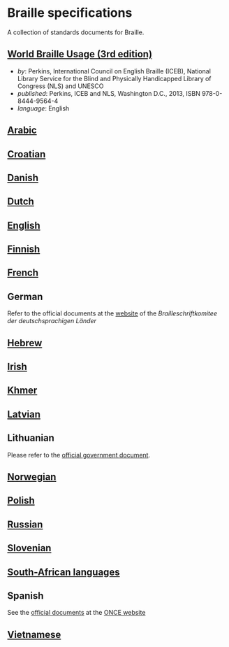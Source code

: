 # Braille specifications

A collection of standards documents for Braille.

## [World Braille Usage (3rd edition)](world-braille-usage-third-edition.pdf)

- _by_: Perkins, International Council on English Braille (ICEB),
  National Library Service for the Blind and Physically Handicapped
  Library of Congress (NLS) and UNESCO
- _published_: Perkins, ICEB and NLS, Washington D.C., 2013, ISBN 978-0-8444-9564-4
- _language_: English

## [Arabic](arabic/README.md)

## [Croatian](croatian/README.md)

## [Danish](danish/README.md)

## [Dutch](dutch/README.md)

## [English](english/README.md)

## [Finnish](finnish/README.md)

## [French](french/README.md)

## German

Refer to the official documents at the [website](http://www.bskdl.org/braillesysteme.html) of the *Brailleschriftkomitee der deutschsprachigen Länder*

## [Hebrew](hebrew/README.md)

## [Irish](irish/README.md)

## [Khmer](khmer/README.md)

## [Latvian](latvian/README.md)

## Lithuanian

Please refer to the [official government document](https://www.e-tar.lt/portal/lt/legalAct/TAR.443D667CA047).

## [Norwegian](norwegian/README.md)

## [Polish](polish/README.md)

## [Russian](russian/README.md)

## [Slovenian](slovenian/README.md)

## [South-African languages](south-african-languages/README.md)

## Spanish

See the [official documents](http://www.once.es/new/servicios-especializados-en-discapacidad-visual/braille/documentos-tecnicos-vigentes/documentos-tecnicos-relacionados-con-braille/documentos-tecnicos-relacionados-con-el-braille) at the [ONCE website](http://www.once.es)

## [Vietnamese](vietnamese/README.md)
